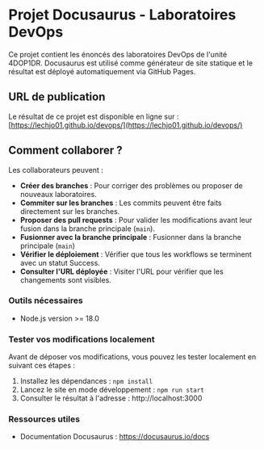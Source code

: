 # Projet Docusaurus - Laboratoires DevOps

Ce projet contient les énoncés des laboratoires DevOps de l'unité 4DOP1DR.
Docusaurus est utilisé comme générateur de site statique et le résultat est déployé automatiquement
via GitHub Pages.

## URL de publication

Le résultat de ce projet est disponible en ligne sur : [https://lechjo01.github.io/devops/](https://lechjo01.github.io/devops/)


## Comment collaborer ?

Les collaborateurs peuvent :

- **Créer des branches** : 
Pour corriger des problèmes ou proposer de nouveaux laboratoires.
- **Commiter sur les branches** : Les commits peuvent être faits directement sur les branches.
- **Proposer des pull requests** : Pour valider les modifications avant leur fusion dans la branche principale (`main`).
- **Fusionner avec la branche principale** : Fusionner dans la branche principale (`main`)
- **Vérifier le déploiement** : Vérifier que tous les workflows se terminent avec un statut Success.
- **Consulter l'URL déployée** : Visiter l'URL pour vérifier que les changements sont visibles.

### Outils nécessaires

- Node.js version >= 18.0 

### Tester vos modifications localement

Avant de déposer vos modifications, vous pouvez les tester localement en suivant ces étapes :

1. Installez les dépendances : `npm install`
2. Lancez le site en mode développement : `npm run start`
3. Consulter le résultat à l'adresse : http://localhost:3000

### Ressources utiles

- Documentation Docusaurus : https://docusaurus.io/docs
